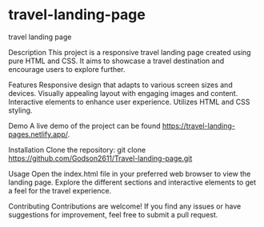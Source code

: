 # travel-landing-page
travel landing page

Description
This project is a responsive travel landing page created using pure HTML and CSS. It aims to showcase a travel destination and encourage users to explore further.

Features
Responsive design that adapts to various screen sizes and devices. Visually appealing layout with engaging images and content. Interactive elements to enhance user experience. Utilizes HTML and CSS styling.

Demo
A live demo of the project can be found https://travel-landing-pages.netlify.app/.

Installation
Clone the repository: git clone https://github.com/Godson2611/Travel-landing-page.git

Usage
Open the index.html file in your preferred web browser to view the landing page. Explore the different sections and interactive elements to get a feel for the travel experience.

Contributing
Contributions are welcome! If you find any issues or have suggestions for improvement, feel free to submit a pull request.
